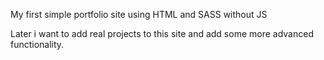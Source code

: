 My first simple portfolio site using HTML and SASS without JS 

Later i want to add real projects to this site and add some more advanced functionality.